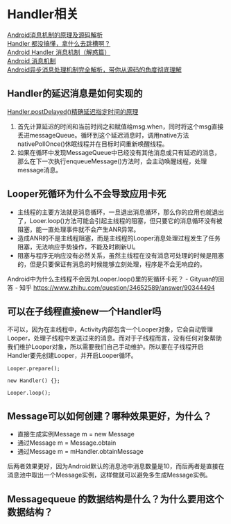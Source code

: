 # Handler相关

[Android消息机制的原理及源码解析](https://www.jianshu.com/p/f10cff5b4c25)  
[Handler 都没搞懂，拿什么去跳槽啊？](https://juejin.im/post/5c74b64a6fb9a049be5e22fc)  
[Android Handler 消息机制（解惑篇）](https://juejin.im/entry/57fb3c53128fe100546ea4f2)  
[Android 消息机制](https://blog.csdn.net/guolin_blog/article/details/9991569)  
[Android异步消息处理机制完全解析，带你从源码的角度彻底理解](https://blog.csdn.net/guolin_blog/article/details/9991569)

## Handler的延迟消息是如何实现的

[Handler.postDelayed()精确延迟指定时间的原理](http://www.dss886.com/2016/08/17/01/)

1. 首先计算延迟的时间和当前时间之和赋值给msg.when，同时将这个msg直接丢进messageQueue。循环到这个延迟消息时，调用native方法nativePollOnce()休眠线程并在目标时间重新唤醒线程。
2. 如果在循环中发现MessageQueue中已经没有其他消息或只有延迟的消息，那么在下一次执行enqueueMessage()方法时，会主动唤醒线程，处理message消息。

## Looper死循环为什么不会导致应用卡死

* 主线程的主要方法就是消息循环，一旦退出消息循环，那么你的应用也就退出了，Looer.loop()方法可能会引起主线程的阻塞，但只要它的消息循环没有被阻塞，能一直处理事件就不会产生ANR异常。
* 造成ANR的不是主线程阻塞，而是主线程的Looper消息处理过程发生了任务阻塞，无法响应手势操作，不能及时刷新UI。
* 阻塞与程序无响应没有必然关系，虽然主线程在没有消息可处理的时候是阻塞的，但是只要保证有消息的时候能够立刻处理，程序是不会无响应的。

Android中为什么主线程不会因为Looper.loop()里的死循环卡死？ - Gityuan的回答 - 知乎
https://www.zhihu.com/question/34652589/answer/90344494  

## 可以在子线程直接new一个Handler吗

不可以，因为在主线程中，Activity内部包含一个Looper对象，它会自动管理Looper，处理子线程中发送过来的消息。而对于子线程而言，没有任何对象帮助我们维护Looper对象，所以需要我们自己手动维护。所以要在子线程开启Handler要先创建Looper，并开启Looper循环。

```
Looper.prepare();

new Handler() {};

Looper.loop();
```

## Message可以如何创建？哪种效果更好，为什么？

* 直接生成实例Message m = new Message
* 通过Message m = Message.obtain
* 通过Message m = mHandler.obtainMessage

后两者效果更好，因为Android默认的消息池中消息数量是10，而后两者是直接在消息池中取出一个Message实例，这样做就可以避免多生成Message实例。

## Messagequeue 的数据结构是什么？为什么要用这个数据结构？